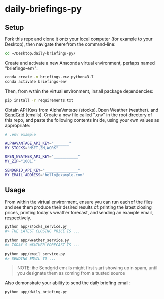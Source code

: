 # daily-briefings-py

## Setup

Fork this repo and clone it onto your local computer (for example to your Desktop), then navigate there from the command-line:

```sh
cd ~/Desktop/daily-briefings-py/
```

Create and activate a new Anaconda virtual environment, perhaps named "briefings-env":

```sh
conda create -n briefings-env python=3.7
conda activate briefings-env
```

Then, from within the virtual environment, install package dependencies:

```sh
pip install -r requirements.txt
```

Obtain API Keys from [AlphaVantage](https://www.alphavantage.co/support/#api-key) (stocks), [Open Weather](https://home.openweathermap.org/api_keys) (weather), and [SendGrid](https://app.sendgrid.com/settings/api_keys) (emails). Create a new file called ".env" in the root directory of this repo, and paste the following contents inside, using your own values as appropriate:

```sh
# .env example

ALPHAVANTAGE_API_KEY="_______"
MY_STOCKS="MSFT,ZM,WORK"

OPEN_WEATHER_API_KEY="___________"
MY_ZIP="10017"

SENDGRID_API_KEY="_______________"
MY_EMAIL_ADDRESS="hello@example.com"
```

## Usage

From within the virtual environment, ensure you can run each of the files and see them produce their desired results of: printing the latest closing prices, printing today's weather forecast, and sending an example email, respectively.

```sh
python app/stocks_service.py
#> THE LATEST CLOSING PRICE IS ...
```

```sh
python app/weather_service.py
#> TODAY'S WEATHER FORECAST IS ...
```

```sh
python app/email_service.py
#> SENDING EMAIL TO ...
```

> NOTE: the Sendgrid emails might first start showing up in spam, until you designate them as coming from a trusted source

Also demonstrate your ability to send the daily briefing email:

```sh
python app/daily_briefing.py
```
